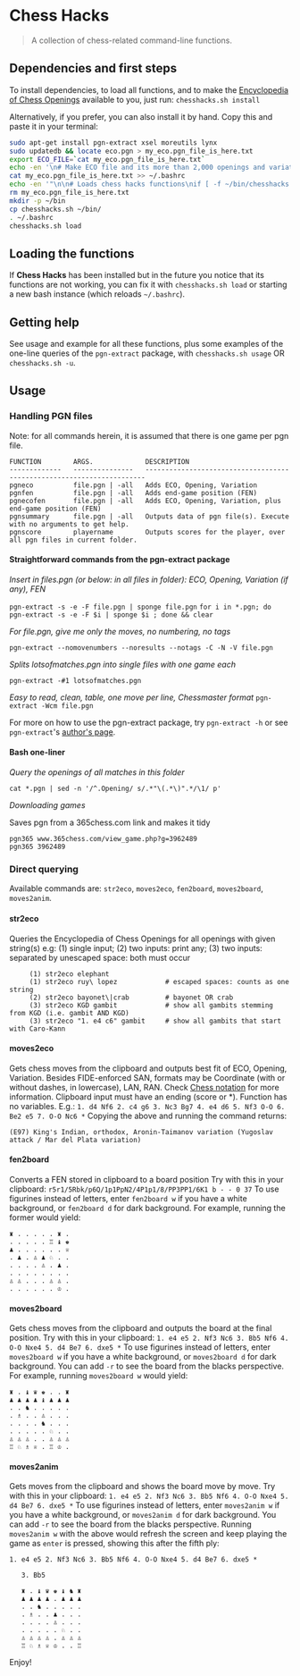 # Chess Hacks

> A collection of chess-related command-line functions.

## Dependencies and first steps
To install dependencies, to load all functions, and to make the [Encyclopedia of Chess Openings](https://en.wikipedia.org/wiki/Encyclopaedia_of_Chess_Openings) available to you, just run:
`chesshacks.sh install`

Alternatively, if you prefer, you can also install it by hand. Copy this and paste it in your terminal:
```bash
sudo apt-get install pgn-extract xsel moreutils lynx
sudo updatedb && locate eco.pgn > my_eco.pgn_file_is_here.txt
export ECO_FILE=`cat my_eco.pgn_file_is_here.txt`
echo -en '\n# Make ECO file and its more than 2,000 openings and variations available to pgn-extract\nexport ECO_FILE="' >> ~/.bashrc
cat my_eco.pgn_file_is_here.txt >> ~/.bashrc
echo -en '"\n\n# Loads chess hacks functions\nif [ -f ~/bin/chesshacks.sh ]; then\n   . ~/bin/chesshacks.sh load\nfi\n' >> ~/.bashrc
rm my_eco.pgn_file_is_here.txt
mkdir -p ~/bin
cp chesshacks.sh ~/bin/
. ~/.bashrc
chesshacks.sh load
```

## Loading the functions
If **Chess Hacks** has been installed but in the future you notice that its functions are not working, you can fix it with `chesshacks.sh load` or starting a new bash instance (which reloads `~/.bashrc`).


## Getting help
See usage and example for all these functions, plus some examples of the one-line queries of the `pgn-extract` package, with `chesshacks.sh usage`  OR  `chesshacks.sh -u`.

## Usage


### Handling PGN files

Note: for all commands herein, it is assumed that there is one game per pgn file.

```
FUNCTION        ARGS.             DESCRIPTION
-------------   ---------------   ----------------------------------------------------------------------
pgneco          file.pgn | -all   Adds ECO, Opening, Variation
pgnfen          file.pgn | -all   Adds end-game position (FEN)
pgnecofen       file.pgn | -all   Adds ECO, Opening, Variation, plus end-game position (FEN)
pgnsummary      file.pgn | -all   Outputs data of pgn file(s). Execute with no arguments to get help.
pgnscore        playername        Outputs scores for the player, over all pgn files in current folder.
```

#### Straightforward commands from the pgn-extract package
*Insert in files.pgn (or below: in all files in folder): ECO, Opening, Variation (if any), FEN*

`pgn-extract -s -e -F file.pgn | sponge file.pgn`
`for i in *.pgn; do pgn-extract -s -e -F $i | sponge $i ; done && clear`

*For file.pgn, give me only the moves, no numbering, no tags*

`pgn-extract --nomovenumbers --noresults --notags -C -N -V file.pgn`

*Splits lotsofmatches.pgn into single files with one game each*

`pgn-extract -#1 lotsofmatches.pgn`

*Easy to read, clean, table, one move per line, Chessmaster format*
`pgn-extract -Wcm file.pgn`

For more on how to use the pgn-extract package, try `pgn-extract -h` or see `pgn-extract`'s [author's page](http://cs.kent.ac.uk/people/staff/djb/pgn-extract/help.html).

#### Bash one-liner
*Query the openings of all matches in this folder*

`cat *.pgn | sed -n '/^.Opening/ s/.*"\(.*\)".*/\1/ p'`

*Downloading games*

Saves pgn from a 365chess.com link and makes it tidy
```
pgn365 www.365chess.com/view_game.php?g=3962489
pgn365 3962489
```

### Direct querying

Available commands are: `str2eco`, `moves2eco`, `fen2board`, `moves2board`, `moves2anim`.  

#### str2eco
Queries the Encyclopedia of Chess Openings for all openings with given string(s)
e.g: (1) single input; (2) two inputs: print any; (3) two inputs: separated by unescaped space: both must occur
```
     (1) str2eco elephant
     (1) str2eco ruy\ lopez            # escaped spaces: counts as one string
     (2) str2eco bayonet\|crab         # bayonet OR crab
     (3) str2eco KGD gambit            # show all gambits stemming from KGD (i.e. gambit AND KGD)
     (3) str2eco "1. e4 c6" gambit     # show all gambits that start with Caro-Kann
```

#### moves2eco
Gets chess moves from the clipboard and outputs best fit of ECO, Opening, Variation.
Besides FIDE-enforced SAN, formats may be Coordinate (with or without dashes, in lowercase), LAN, RAN. Check [Chess notation](https://en.wikipedia.org/wiki/Chess_notation) for more information.
Clipboard input must have an ending (score or *). Function has no variables. E.g.:
`1. d4 Nf6 2. c4 g6 3. Nc3 Bg7 4. e4 d6 5. Nf3 O-O 6. Be2 e5 7. O-O Nc6 *`
Copying the above and running the command returns:

`(E97) King's Indian, orthodox, Aronin-Taimanov variation (Yugoslav attack / Mar del Plata variation)`

#### fen2board
Converts a FEN stored in clipboard to a board position
Try with this in your clipboard:   `r5r1/5Rbk/p6Q/1p1PpN2/4P1p1/8/PP3PP1/6K1 b - - 0 37`
To use figurines instead of letters, enter `fen2board w` if you have a white background, or `fen2board d` for dark background. For example, running the former would yield:
```
♜ . . . . . ♜ . 
. . . . . ♖ ♝ ♚ 
♟ . . . . . . ♕ 
. ♟ . ♙ ♟ ♘ . . 
. . . . ♙ . ♟ . 
. . . . . . . . 
♙ ♙ . . . ♙ ♙ . 
. . . . . . ♔ . 
```

#### moves2board
Gets chess moves from the clipboard and outputs the board at the final position.
Try with this in your clipboard:   `1. e4 e5 2. Nf3 Nc6 3. Bb5 Nf6 4. O-O Nxe4 5. d4 Be7 6. dxe5 *`
To use figurines instead of letters, enter `moves2board w` if you have a white background, or `moves2board d` for dark background. You can add `-r` to see the board from the blacks perspective.
For example, running `moves2board w` would yield:
```
♜ . ♝ ♛ ♚ . . ♜ 
♟ ♟ ♟ ♟ ♝ ♟ ♟ ♟ 
. . ♞ . . . . . 
. ♗ . . ♙ . . . 
. . . . ♞ . . . 
. . . . . ♘ . . 
♙ ♙ ♙ . . ♙ ♙ ♙ 
♖ ♘ ♗ ♕ . ♖ ♔ . 
```

#### moves2anim
Gets moves from the clipboard and shows the board move by move.
Try with this in your clipboard:   `1. e4 e5 2. Nf3 Nc6 3. Bb5 Nf6 4. O-O Nxe4 5. d4 Be7 6. dxe5 *`
To use figurines instead of letters, enter `moves2anim w` if you have a white background, or `moves2anim d` for dark background. You can add `-r` to see the board from the blacks perspective.
Running `moves2anim w` with the above would refresh the screen and keep playing the game as `enter` is pressed, showing this after the fifth ply:
```
1. e4 e5 2. Nf3 Nc6 3. Bb5 Nf6 4. O-O Nxe4 5. d4 Be7 6. dxe5 *

   3. Bb5
   
   ♜ . ♝ ♛ ♚ ♝ ♞ ♜ 
   ♟ ♟ ♟ ♟ . ♟ ♟ ♟ 
   . . ♞ . . . . . 
   . ♗ . . ♟ . . . 
   . . . . ♙ . . . 
   . . . . . ♘ . . 
   ♙ ♙ ♙ ♙ . ♙ ♙ ♙ 
   ♖ ♘ ♗ ♕ ♔ . . ♖ 
```

Enjoy!
